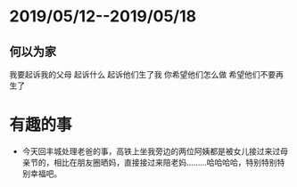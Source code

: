 # 2019/05/12--2019/05/18

## 何以为家
我要起诉我的父母
起诉什么
起诉他们生了我
你希望他们怎么做
希望他们不要再生了

# 有趣的事

- 今天回丰城处理老爸的事，高铁上坐我旁边的两位阿姨都是被女儿接过来过母亲节的，相比在朋友圈晒妈，直接接过来陪老妈………哈哈哈哈，特别特别特别幸福吧。